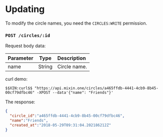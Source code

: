 # Updating

To modify the circle names, you need the `CIRCLES:WRITE` permission.

### `POST /circles/:id`

Request body data:

| Parameter | Type | Description |
| :----- | :----: | :---- |
| name | String | Circle name. |

curl demo:

```shell
$$XIN:curl$$ "https://api.mixin.one/circles/a465ffdb-4441-4cb9-8b45-00cf79dfbc46" -XPOST --data'{"name": "Friends"}'
```

The response:

```json
{
  "circle_id":"a465ffdb-4441-4cb9-8b45-00cf79dfbc46",
  "name":"Friends",
  "created_at":"2018-05-29T09:31:04.202186212Z"
}
```
